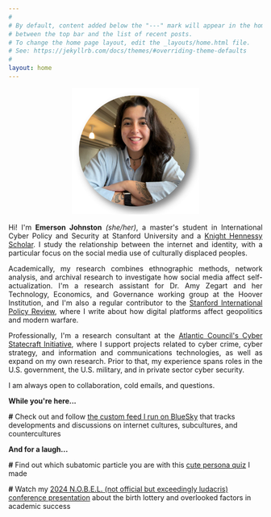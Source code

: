 ```yaml
---
#
# By default, content added below the "---" mark will appear in the home page
# between the top bar and the list of recent posts.
# To change the home page layout, edit the _layouts/home.html file.
# See: https://jekyllrb.com/docs/themes/#overriding-theme-defaults
#
layout: home
---
```


<p align="center" title="Emerson Johnston Headshot">
   <img src="/images/headshot.png" width="50%" />
</p>

<p style="text-align: justify;">
Hi! I'm <strong>Emerson Johnston</strong> <em>(she/her)</em>, a master's student in International Cyber Policy and Security at Stanford University and a <a href="https://knight-hennessy.stanford.edu/people/emerson-johnston">Knight Hennessy Scholar</a>. I study the relationship between the internet and identity, with a particular focus on the social media use of culturally displaced peoples. 
</p>

<p style="text-align: justify;">
Academically, my research combines ethnographic methods, network analysis, and archival research to investigate how social media affect self-actualization. I'm a research assistant for Dr. Amy Zegart and her Technology, Economics, and Governance working group at the Hoover Institution, and I'm also a regular contributor to the <a href="https://fsi.stanford.edu/sipr">Stanford International Policy Review</a>, where I write about how digital platforms affect geopolitics and modern warfare.
</p>

<p style="text-align: justify;">
Professionally, I'm a research consultant at the <a href="https://dfrlab.org/policy/cyber-statecraft-initiative/">Atlantic Council's Cyber Statecraft Initiative</a>, where I support projects related to cyber crime, cyber strategy, and information and communications technologies, as well as expand on my own research. Prior to that, my experience spans roles in the U.S. government, the U.S. military, and in private sector cyber security.
</p>

<p style="text-align: justify;">
I am always open to collaboration, cold emails, and questions.
</p>

<p><strong>While you're here...</strong></p>   
<!--
<p> <strong>#</strong> Check out <a href="https://usenet.evjohnston.com/index.html">an interactive version</a> of my ongoing masters thesis work </p>
-->
<p> <strong>#</strong> Check out and follow <a href="https://bsky.app/profile/idenarch.bsky.social/feed/internetculture">the custom feed I run on BlueSky</a> that tracks developments and discussions on internet cultures, subcultures, and countercultures </p>

<p><strong>And for a laugh...</strong></p>   

<p> <strong>#</strong> Find out which subatomic particle you are with this <a href="http://particlepersona.evjohnston.com/">cute persona quiz</a> I made </p>
<p> <strong>#</strong> Watch my <a href="https://www.youtube.com/watch?v=nwY5JI-0pmo&list=PPSV">2024 N.O.B.E.L. (not official but exceedingly ludacris) conference presentation</a> about the birth lottery and overlooked factors in academic success</p>
